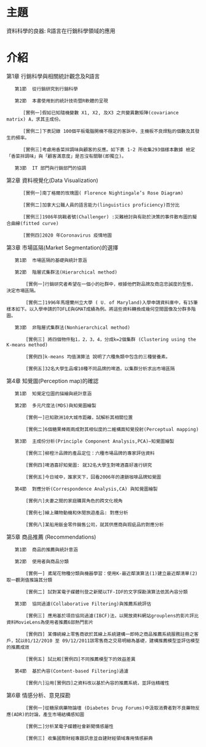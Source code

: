 # 主題
資料科學的良器: R語言在行銷科學領域的應用
# 介紹
第1章  行銷科學與相關統計觀念及R語言

       第1節  從行銷研究到行銷科學
  
       第2節  本書使用到的統計技術暨R軟體的呈現
  
          [實例一]假如已知隨機變數 X1, X2, 及X3 之共變異數矩陣(covariance matrix) A，求其主成份。
    
          [實例二]下表記錄 100個平板電腦開機不穩定的客訴中，主機板不良焊點的個數及其發生的頻率。
    
          [實例三]考慮用香菜拌調味與顧客的反應。如下表 1-2 所收集293個樣本數據 檢定「香菜拌調味」與「顧客滿意度」是否沒有關聯(即獨立)。
    
       第3節  IT 部門與行銷部門的協調
  
第2章  資料視覺化(Data Visualization)

          [實例一]南丁格爾的玫瑰圖( Florence Nightingale’s Rose Diagram)
    
          [實例二]加拿大公職人員的語言能力(linguistics proficiency)百分比
          
          [實例三]1986年挑戰者號(Challenger) :災難檢討與有助於決策的事件散布圖的擬合曲線(fitted curve)
          
          [實例四]2020 年Coronavirus 疫情地圖
          
第3章  市場區隔(Market Segmentation)的選擇

       第1節  市場區隔的基礎與統計意涵
                  
       第2節  階層式集群法(Hierarchical method)
       
           [實例一]行銷研究者希望在一個小的社群中，根據他們對品牌及商店忠誠度的型態，決定市場區隔。
           
           [實例二]1996年馬理蘭州立大學 ( U. of Maryland)入學申請資料庫中，有15筆樣本如下。以入學申請的TOFLE與GMAT成績為例。將這些資料轉換成幾何空間圖像及分群多階圖。
           
       第3節  非階層式集群法(Nonhierarchical method)
       
           [實例三] 將四個物件點1，2，3，4，分成k=2個集群 (Clustering using the K-means method)
           
           [實例四]k-means 均值演算法 說明了六種魚類中包含的三種營養素。
           
           [實例五]32名大學生品嚐10種不同品牌的啤酒，以集群分析求出市場區隔
           
第4章  知覺圖(Perception map)的確認

       第1節  知覺定位圖的描繪與統計意涵
       
       第2節  多元尺度法(MDS)與知覺圖繪製
       
           [實例一]已知歐洲10大城市距離，試解析其相關位置
           
           [實例二]6個糖果棒兩兩成對其相似度的二維構面知覺投射(Perceptual mapping)
       
       第3節  主成份分析(Principle Component Analysis,PCA)—知覺圖繪製
       
           [實例三]柳橙汁品牌的產品定位：六種市場品牌的專家評估資料
           
           [實例四]啤酒喜好知覺圖: 就32名大學生對啤酒喜好進行研究
           
           [實例五]今日域中，誰家天下，回看2006年的連鎖咖啡品牌知覺圖
       
       第4節  對應分析(Correspondence Analysis,CA) 與知覺圖繪製
       
           [實例六]夫妻之間的家庭購買角色的跨文化視角
           
           [實例七]線上購物動機和休閒旅遊產品: 對應分析
           
           [實例八]某船用鈑金零件銷售公司，就其供應商與瑕疵品的對應分析
           
第5章  商品推薦 (Recommendations)

       第1節  商品的推薦與統計意涵
       
       第2節  使用者與商品分類
       
           [實例一] 鳶尾花物種分類與機器學習：使用K-最近鄰演算法(1)建立最近鄰清單(2)取一觀測值推論其分類

           [實例二] 試對某電子媒體刊登之新聞以TF-IDF的文字探勘演算法依其內容分類
              
       第3節  協同過濾(Collaborative Filtering)與推薦系統評估
       
           [實例三] 應用基於項目協同過濾(IBCF)法，以開放資料網站grouplens的影片評比資料MovieLens為使用者推薦6部熱門影片
           
           [實例四] 某傳統線上零售商欲於其線上系統建構一即時之商品推薦系統服務註冊之客戶，試以01/12/2010 至 09/12/2011該零售商之交易明細為基礎，建構推薦模型並評估模型的推薦成效
           
           [實例五] 試比較[實例四]不同推薦模型下的效益差異
       
       第4節  基於內容(Content-based Filtering)過濾
        
           [實例六]沿用[實例四]之資料改以基於內容的推薦系統，並評估精確性
        
第6章  情感分析、意見探勘 
       
           [實例一]從糖尿病藥物論壇 (Diabetes Drug Forums)中汲取消費者對不良藥物反應(ADR)的討論，產生市場結構感知圖
           
           [實例二]分析某電子媒體社會新聞情感屬性
           
           [實例三] 收集國際財經專題訊息並自建財經領域專用情感辭典
